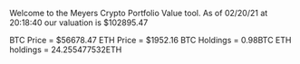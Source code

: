 Welcome to the Meyers Crypto Portfolio Value tool. 
As of 02/20/21 at 20:18:40 our valuation is $102895.47 

BTC Price = $56678.47
 ETH Price = $1952.16
BTC Holdings = 0.98BTC
 ETH holdings = 24.255477532ETH 
